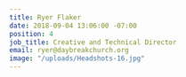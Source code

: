 ```yaml
---
title: Ryer Flaker
date: 2018-09-04 13:06:00 -07:00
position: 4
job_title: Creative and Technical Director
email: ryer@daybreakchurch.org
image: "/uploads/Headshots-16.jpg"
---
```


